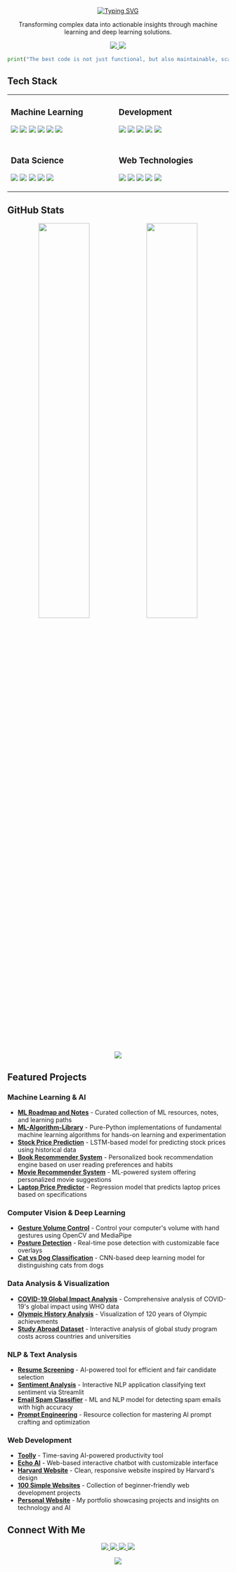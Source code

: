 <p align="center">
<a href="https://github.com/AdilShamim8">
    <img src="https://readme-typing-svg.herokuapp.com?font=Georgia&duration=2000&pause=1000&color=4682B4&center=true&multiline=true&width=650&height=80&lines=Adil+Shamim;Machine+Learning+Engineer+%7C+Web+Developer+%7C+Deep+Learning+Explorer" alt="Typing SVG" />
</a>
</p>

<p align="center">
Transforming complex data into actionable insights through machine learning and deep learning solutions.
</p>

<p align="center">
<a href="https://drive.google.com/file/d/1piRlmRj7sKd8arAKm4a3ChuZ_whWiewN/view">  
    <img src="https://img.shields.io/badge/Resume-red?style=for-the-badge&logo=adobe">  
</a>
<a href="https://adilshamim8.github.io/">  
    <img src="https://img.shields.io/badge/Portfolio-0A0A0A?style=for-the-badge&logo=dev.to&logoColor=white">  
</a>
</p>

```python
print("The best code is not just functional, but also maintainable, scalable, and elegant.")
```

##  Tech Stack

<table>
  <tr>
    <td valign="top" width="25%">
      <h3>Machine Learning</h3>
      <p>
        <img src="https://img.shields.io/badge/TensorFlow-FF6F00?style=flat-square&logo=tensorflow&logoColor=white" />
        <img src="https://img.shields.io/badge/PyTorch-EE4C2C?style=flat-square&logo=pytorch&logoColor=white" />
        <img src="https://img.shields.io/badge/scikit--learn-F7931E?style=flat-square&logo=scikit-learn&logoColor=white" />
        <img src="https://img.shields.io/badge/Keras-D00000?style=flat-square&logo=keras&logoColor=white" />
        <img src="https://img.shields.io/badge/Computer%20Vision-0078D7?style=flat-square" />
        <img src="https://img.shields.io/badge/NLP-003B57?style=flat-square" />
      </p>
    </td>
    <td valign="top" width="25%">
      <h3>Development</h3>
      <p>
        <img src="https://img.shields.io/badge/Python-3776AB?style=flat-square&logo=python&logoColor=white" />
        <img src="https://img.shields.io/badge/JavaScript-F7DF1E?style=flat-square&logo=javascript&logoColor=black" />
        <img src="https://img.shields.io/badge/Flask-000000?style=flat-square&logo=flask&logoColor=white" />
        <img src="https://img.shields.io/badge/Docker-2496ED?style=flat-square&logo=docker&logoColor=white" />
        <img src="https://img.shields.io/badge/Git-F05032?style=flat-square&logo=git&logoColor=white" />
      </p>
    </td>
  </tr>
  <tr>
    <td valign="top" width="25%">
      <h3>Data Science</h3>
      <p>
        <img src="https://img.shields.io/badge/Pandas-150458?style=flat-square&logo=pandas&logoColor=white" />
        <img src="https://img.shields.io/badge/NumPy-013243?style=flat-square&logo=numpy&logoColor=white" />
        <img src="https://img.shields.io/badge/Jupyter-F37626?style=flat-square&logo=jupyter&logoColor=white" />
        <img src="https://img.shields.io/badge/Matplotlib-11557c?style=flat-square" />
        <img src="https://img.shields.io/badge/SQL-4479A1?style=flat-square&logo=postgresql&logoColor=white" />
      </p>
    </td>
    <td valign="top" width="25%">
      <h3>Web Technologies</h3>
      <p>
        <img src="https://img.shields.io/badge/HTML5-E34F26?style=flat-square&logo=html5&logoColor=white" />
        <img src="https://img.shields.io/badge/CSS3-1572B6?style=flat-square&logo=css3&logoColor=white" />
        <img src="https://img.shields.io/badge/React-61DAFB?style=flat-square&logo=react&logoColor=black" />
        <img src="https://img.shields.io/badge/Node.js-339933?style=flat-square&logo=node.js&logoColor=white" />
        <img src="https://img.shields.io/badge/RESTful%20APIs-005571?style=flat-square" />
      </p>
    </td>
  </tr>
</table>

##  GitHub Stats

<p align="center">
  <img width="48%" src="https://github-readme-stats.vercel.app/api?username=AdilShamim8&show_icons=true&count_private=true&theme=tokyonight" />
  <img width="48%" src="https://github-readme-streak-stats.herokuapp.com/?user=AdilShamim8&theme=tokyonight" />
</p>

<p align="center">
  <img src="https://github-readme-stats.vercel.app/api/top-langs/?username=AdilShamim8&theme=tokyonight&layout=compact&langs_count=8" />
</p>

##  Featured Projects

### Machine Learning & AI
- **[ML Roadmap and Notes](https://github.com/AdilShamim8/ML-Roadmap-and-Notes)** - Curated collection of ML resources, notes, and learning paths
- **[ML-Algorithm-Library](https://github.com/AdilShamim8/ML-Algorithm-Library)** - Pure-Python implementations of fundamental machine learning algorithms for hands-on learning and experimentation
- **[Stock Price Prediction](https://github.com/AdilShamim8/Stock_Price_Prediction)** - LSTM-based model for predicting stock prices using historical data
- **[Book Recommender System](https://github.com/AdilShamim8/Book-Recommender-System)** - Personalized book recommendation engine based on user reading preferences and habits
- **[Movie Recommender System](https://github.com/AdilShamim8/Movie-Recommender-System)** - ML-powered system offering personalized movie suggestions
- **[Laptop Price Predictor](https://github.com/AdilShamim8/Laptop-Price-Predictor)** - Regression model that predicts laptop prices based on specifications

### Computer Vision & Deep Learning
- **[Gesture Volume Control](https://github.com/AdilShamim8/Gesture-Volume-Control)** - Control your computer's volume with hand gestures using OpenCV and MediaPipe
- **[Posture Detection](https://github.com/AdilShamim8/Posture-detection)** - Real-time pose detection with customizable face overlays
- **[Cat vs Dog Classification](https://github.com/AdilShamim8/Cat_Vs_Dog_Image_Classification_Project)** - CNN-based deep learning model for distinguishing cats from dogs

### Data Analysis & Visualization
- **[COVID-19 Global Impact Analysis](https://github.com/AdilShamim8/COVID-19_Global_Impact_Analysis)** - Comprehensive analysis of COVID-19's global impact using WHO data
- **[Olympic History Analysis](https://github.com/AdilShamim8/Olympic_History_Analysis)** - Visualization of 120 years of Olympic achievements
- **[Study Abroad Dataset](https://github.com/AdilShamim8/Study_Abroad)** - Interactive analysis of global study program costs across countries and universities

### NLP & Text Analysis
- **[Resume Screening](https://github.com/AdilShamim8/Resume-Screening)** - AI-powered tool for efficient and fair candidate selection
- **[Sentiment Analysis](https://github.com/AdilShamim8/Sentiment-analysis)** - Interactive NLP application classifying text sentiment via Streamlit
- **[Email Spam Classifier](https://github.com/AdilShamim8/Email-Spam-Classifier)** - ML and NLP model for detecting spam emails with high accuracy
- **[Prompt Engineering](https://github.com/AdilShamim8/Prompt-Engineering)** - Resource collection for mastering AI prompt crafting and optimization

### Web Development
- **[Toolly](https://github.com/AdilShamim8/Toolly)** - Time-saving AI-powered productivity tool
- **[Echo AI](https://github.com/AdilShamim8/Echo_AI)** - Web-based interactive chatbot with customizable interface
- **[Harvard Website](https://github.com/AdilShamim8/Harvard-Website)** - Clean, responsive website inspired by Harvard's design
- **[100 Simple Websites](https://github.com/AdilShamim8/100-Simple-Websites)** - Collection of beginner-friendly web development projects
- **[Personal Website](https://github.com/AdilShamim8/AdilShamim8.github.io)** - My portfolio showcasing projects and insights on technology and AI

##  Connect With Me

<p align="center">
  <a href="https://linkedin.com/in/adilshamim8">
    <img src="https://img.shields.io/badge/LinkedIn-0077B5?style=for-the-badge&logo=linkedin&logoColor=white" />
  </a>
  <a href="https://twitter.com/adil_shamim8">
    <img src="https://img.shields.io/badge/Twitter-1DA1F2?style=for-the-badge&logo=twitter&logoColor=white" />
  </a>
  <a href="https://www.kaggle.com/adilshamim8">
    <img src="https://img.shields.io/badge/Kaggle-20BEFF?style=for-the-badge&logo=kaggle&logoColor=white" />
  </a>
  <a href="https://leetcode.com/u/AdilShamim8">
    <img src="https://img.shields.io/badge/LeetCode-FFA116?style=for-the-badge&logo=leetcode&logoColor=black" />
  </a>
</p>

<p align="center">
  <img src="https://komarev.com/ghpvc/?username=AdilShamim8&color=blueviolet&style=flat-square&label=Profile+Views" />
</p>
